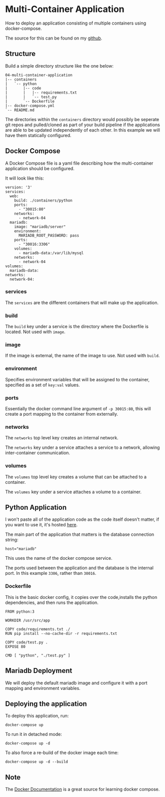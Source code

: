 # Multi-Container Application

How to deploy an application consisting of multiple containers using docker-compose.

The source for this can be found on my [github](https://github.com/mrmcshane/docker-training/tree/master/04-multi-container-application).

## Structure

Build a simple directory structure like the one below:

```
04-multi-container-application
|-- containers
|   `-- python
|       |-- code
|       |   |-- requirements.txt
|       |   `-- test.py
|       `-- Dockerfile
|-- docker-compose.yml
`-- README.md
```

The directories within the `containers` directory would possibly be seperate git repos and pulled/cloned as part of your build pipeline if the applications are able to be updated independently of each other. In this example we will have them statically configured.

## Docker Compose

A Docker Compose file is a yaml file describing how the multi-container application should be configured.

It will look like this:

```
version: '3'
services:
  web:
    build: ./containers/python
    ports:
      - "30015:80"
    networks:
      - network-04
  mariadb:
    image: "mariadb/server"
    environment:
      MARIADB_ROOT_PASSWORD: pass
    ports:
      - "30016:3306"
    volumes:
      - mariadb-data:/var/lib/mysql
    networks:
      - network-04
volumes:
  mariadb-data:
networks:
  network-04:
```

### services

The `services` are the different containers that will make up the application.

### build

The `build` key under a service is the directory where the Dockerfile is located. Not used with `image`.

### image

If the image is external, the name of the image to use. Not used with `build`.

### environment

Specifies environment variables that will be assigned to the container, specified as a set of `key:val` values.

### ports

Essentially the docker command line argument of `-p 30015:80`, this will create a port mapping to the container from externally.

### networks

The `networks` top level key creates an internal network.

The `networks` key under a service attaches a service to a network, allowing inter-container communication.

### volumes

The `volumes` top level key creates a volume that can be attached to a container.

The `volumes` key under a service attaches a volume to a container.



## Python Application

I won't paste all of the application code as the code itself doesn't matter, if you want to use it, it's hosted [here](https://github.com/mrmcshane/docker-training/blob/master/04-multi-container-application/containers/python/code/test.py).

The main part of the application that matters is the database connection string:
```
host="mariadb"
```
This uses the name of the docker compose service. 

The ports used between the application and the database is the internal port. In this example `3306`, rather than `30016`.

### Dockerfile

This is the basic docker config, it copies over the code,installs the python dependencies, and then runs the application.
```
FROM python:3

WORKDIR /usr/src/app

COPY code/requirements.txt ./
RUN pip install --no-cache-dir -r requirements.txt

COPY code/test.py .
EXPOSE 80

CMD [ "python", "./test.py" ]
```


## Mariadb Deployment

We will deploy the default mariadb image and configure it with a port mapping and environment variables.



## Deploying the application

To deploy this application, run:
```
docker-compose up
```

To run it in detached mode:
```
docker-compose up -d
```

To also force a re-build of the docker image each time:
```
docker-compose up -d --build
```

## Note

The [Docker Documentation](https://docs.docker.com/compose/) is a great source for learning docker compose.
